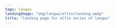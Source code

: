 ```yaml
---
tags: langwu
landingImage: "img/langwu/elfin/landing.webp"
title: "landing page for elfin series of langwu"
---
```

